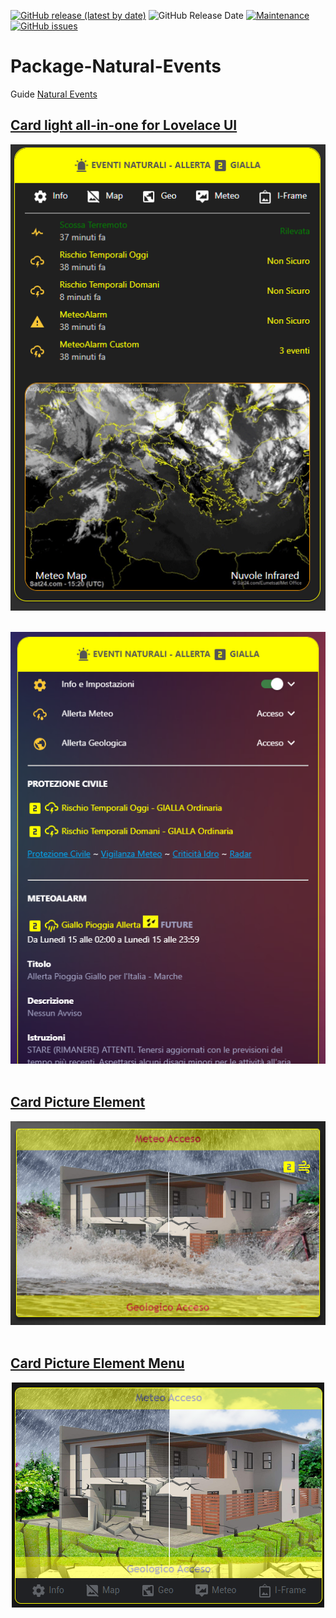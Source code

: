 [![GitHub release (latest by date)](https://img.shields.io/github/v/release/caiosweet/Package-Natural-Events)](https://github.com/caiosweet/Package-Natural-Events/releases)
![GitHub Release Date](https://img.shields.io/github/release-date/caiosweet/Package-Natural-Events)
[![Maintenance](https://img.shields.io/badge/Maintained%3F-no!-red.svg)](https://github.com/caiosweet/Package-Natural-Events/graphs/commit-activity)
[![GitHub issues](https://img.shields.io/github/issues/caiosweet/Package-Natural-Events)](https://github.com/caiosweet/Package-Natural-Events/issues)


# Package-Natural-Events

Guide [Natural Events](https://hassiohelp.eu/2019/10/06/package-eventi-naturali/)

## [Card light all-in-one for Lovelace UI](./config/lovelace/cards/card_natural_events_light.yaml)
<p align="center">
<img src="./card_natural_events_light_off.png">
<br><br>
</p>

<p align="center">
<img src="./card_natural_events_light.png">
<br><br>
</p>

## [Card Picture Element](./config/lovelace/cards/card_natural_events.yaml)
<p align="center">
<img src="./card_natural_events_picture.png">
<br><br>
</p>

## [Card Picture Element Menu](./config/lovelace/cards/card_natural_events_picture_menu.yaml)
<p align="center">
<img src="./card_natural_events_menu.png">
<br><br>
</p>
